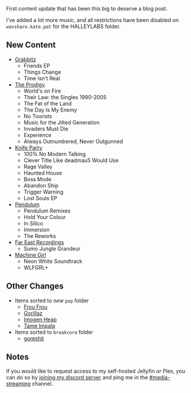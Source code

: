 First content update that has been this big to deserve a blog post.

I've added a lot more music, and all restrictions have been disabled on `wavshare.kate.pet` for the HALLEYLABS folder.

## New Content

- [Grabbitz](https://wavshare.kate.pet/electronic/Grabbitz)
  - Friends EP
  - Things Change
  - Time Isn't Real
- [The Prodigy](https://wavshare.kate.pet/electronic/The%20Prodigy)
  - World's on Fire
  - Their Law: the Singles 1990-2005
  - The Fat of the Land
  - The Day Is My Enemy
  - No Tourists
  - Music for the Jilted Generation
  - Invaders Must Die
  - Experience
  - Always Outnumbered, Never Outgunned
- [Knife Party](https://wavshare.kate.pet/electronic/Knife%20Party)
  - 100% No Modern Talking
  - Clever Title Like deadmau5 Would Use
  - Rage Valley
  - Haunted House
  - Boss Mode
  - Abandon Ship
  - Trigger Warning
  - Lost Souls EP
- [Pendulum](https://wavshare.kate.pet/electronic/Pendulum)
  - Pendulum Remixes
  - Hold Your Colour
  - In Silico
  - Immersion
  - The Reworks
- [Far East Recordings](https://wavshare.kate.pet/dnb/Far%20East%20Recordings)
  - Sumo Jungle Grandeur
- [Machine Girl](https://wavshare.kate.pet/unsorted/Machine%20Girl)
  - Neon White Soundtrack
  - WLFGRL+

## Other Changes
- Items sorted to *new* `pop` folder
  - [Frou Frou](https://wavshare.kate.pet/pop/Frou%20Frou)
  - [Gorillaz](https://wavshare.kate.pet/pop/Gorillaz)
  - [Imogen Heap](https://wavshare.kate.pet/pop/Imogen%20Heap)
  - [Tame Impala](https://wavshare.kate.pet/pop/Tame%20Impala)
- Items sorted to `breakcore` folder
  - [goreshit](https://wavshare.kate.pet/breakcore/goreshit)

## Notes
If you would like to request access to my self-hosted Jellyfin *or* Plex, you can do so by [joining my discord server](/l/discord) and ping me in the [#media-streaming](https://discord.com/channels/832410110960730112/1009416957205954560) channel.